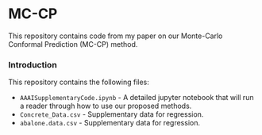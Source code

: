 # MC-CP
This repository contains code from my paper on our Monte-Carlo Conformal Prediction (MC-CP) method.

### Introduction
This repository contains the following files:
* `AAAISupplementaryCode.ipynb` - A detailed jupyter notebook that will run a reader through how to use our proposed methods.
* `Concrete_Data.csv` - Supplementary data for regression.
* `abalone.data.csv` - Supplementary data for regression.

